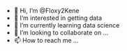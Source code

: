 - 👋 Hi, I’m @Floxy2Kene
- 👀 I’m interested in getting data
- 🌱 I’m currently learning data science
- 💞️ I’m looking to collaborate on ...
- 📫 How to reach me ...

<!---
Floxy2Kene/Floxy2Kene is a ✨ special ✨ repository because its `README.md` (this file) appears on your GitHub profile.
You can click the Preview link to take a look at your changes.
--->
